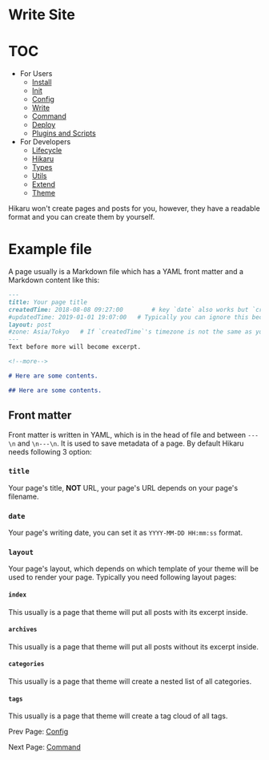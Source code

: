 Write Site
==========

# TOC

- For Users
    - [Install](../user/install.md)
    - [Init](../user/init.md)
    - [Config](../user/config.md)
    - [Write](../user/write.md)
    - [Command](../user/command.md)
    - [Deploy](../user/deploy.md)
    - [Plugins and Scripts](../user/plugins-and-scripts.md)
- For Developers
    - [Lifecycle](../dev/lifecycle.md)
    - [Hikaru](../dev/hikaru.md)
    - [Types](../dev/types.md)
    - [Utils](../dev/utils.md)
    - [Extend](../dev/extend.md)
    - [Theme](../dev/theme.md)

Hikaru won't create pages and posts for you, however, they have a readable format and you can create them by yourself.

# Example file

A page usually is a Markdown file which has a YAML front matter and a Markdown content like this:

```markdown
---
title: Your page title
createdTime: 2018-08-08 09:27:00        # key `date` also works but `createdTime` is recommended now
#updatedTime: 2019-01-01 19:07:00   # Typically you can ignore this because Hikaru will read modified time from your filesystem.
layout: post
#zone: Asia/Tokyo   # If `createdTime`'s timezone is not the same as your local zone, set here.
---
Text before more will become excerpt.

<!--more-->

# Here are some contents.

## Here are some contents.
```

## Front matter

Front matter is written in YAML, which is in the head of file and between `---\n` and `\n---\n`. It is used to save metadata of a page. By default Hikaru needs following 3 option:

### `title`

Your page's title, **NOT** URL, your page's URL depends on your page's filename.

### `date`

Your page's writing date, you can set it as `YYYY-MM-DD HH:mm:ss` format.

### `layout`

Your page's layout, which depends on which template of your theme will be used to render your page. Typically you need following layout pages:

#### `index`

This usually is a page that theme will put all posts with its excerpt inside.

#### `archives`

This usually is a page that theme will put all posts without its excerpt inside.

#### `categories`

This usually is a page that theme will create a nested list of all categories.

#### `tags`

This usually is a page that theme will create a tag cloud of all tags.

Prev Page: [Config](config.md)

Next Page: [Command](command.md)
